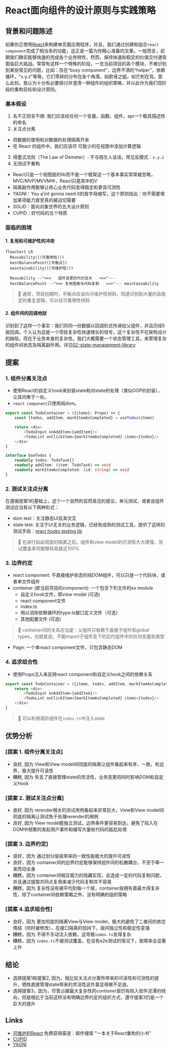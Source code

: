 # React面向组件的设计原则与实践策略

## 背景和问题陈述

如果你正使用[React](https://reactjs.org/)来构建单页面应用程序，并且，我们通过创建和组合`react component`完成了相当多的功能，这正是一篇为你精心准备的文章。一般而言，前期我们确实能够快速的完成各个业务特性，然而，保持快速和稳定的价值交付通常面临巨大挑战。常常有这样一个特殊的阶段，一览当前项目的各个模块，不难识别到某些常见的问题，比如：存在“busy component”，边界不清的“helper”，依赖循环，“x.y.z"等等，它们零碎的分布在各个角落，如跗骨之蛆，如芒刺在背。那么此刻，我认为十分有必要探讨并澄清一种组件的组织策略，并以此作为我们现阶段的重构目标和设计原则。

### 基本假设

1. 名不正则言不顺: 我们应该给任何一个变量，函数，组件，api一个极具描述性的命名
2. 关注点分离
  * 将数据的使用和对数据的处理隔离开来
  * 在 React 的组件中，我们应该尽 可能少的在视图中添加计算逻辑
3. 得墨忒法则（The Law of Demeter）: 不与陌生人谈话，常见反模式：`x.y.z`
4. 无测试不重构
* React只是一个视图层的lib而不是一个框架这一个基本事实常常被忽略，MVC/MVP/MVVM中，React只是其中的V
* 隔离副作用能够让核心业务代码变得稳定和更具可测性
* YAGNI：You a'int gonna need it的首字母缩写，这个原则指出：你不需要增加某项能力直至真的被迫切需要
* SOLID：面向对象世界的五大设计原则
* CUPID：好代码的五个特质

### 面临的困境

#### 1. 复用和可维护性的冲突

```mermaid
flowchart LR
  Reusability(((可重用性)))
  bestBalancePoint([平衡点])
  maintainability(((可维护性)))

  Reusability --"<<<   组件变更的代价巨大   <<<"---
  bestBalancePoint --">>> 复用困难与代码复制   >>>"--- maintainability
```

> :memo: 通常，项目初期时，平衡点应该向可维护性倾斜，知道识别到大量的且稳定的重复逻辑，可以往可重用性倾斜

#### 2. 组件间的回调地狱

识别到了这样一个事实：我们将同一份数据以回调形式传递给父组件，并且历经5层回调。个人认为这是一个项目复杂性快速增长的信号，这个复杂性不在架构设计的缺陷，而在于业务本身的复杂性。我们大概需要一个状态管理工具，来管理复杂的组件间状态及隔离副作用。详见[02-state-management-library](02-state-management-library_ZH_CN.md)

## 提案

### 1. 组件分离关注点
  * 使用React的自定义hook来封装state和对state的处理（类似OOP的封装），让其内聚于一处。
  * `react component`只使用纯dom。

```typescript
export const TodoContainer = ({items}: Props) => {
    const {todos, addItem, markItemAsCompleted} = useTodos(items)

    return <div>
        <TodoInput onAddItem={addItem}/>
        <TodoList onClickItem={markItemAsCompleted} items={todos}/>
    </div>
}

interface UseTodos {
    readonly todos: TodoTask[]
    readonly addItem: (item: TodoTask) => void
    readonly markItemAsCompleted: (id: string) => void
}
```

### 2. 测试关注点分离

在遵循提案1的基础上，这个一个自然的显而易见的提议，单元测试，或者说组件测试应当有以下两种形式：
  * dom test：关注静态UI及其交互
  * state test: 关注于UI无关的业务逻辑，已经有成熟的测试工具，提供了这样的测试手段：[react hooks testing lib](https://react-hooks-testing-library.com/usage/basic-hooks)

> :memo: 在进行如此彻底的隔离之后，组件和view model的可测性大大增强，测试覆盖率将能够轻易接近100%

### 3. 边界约定
  * react component: 不直接维护状态的纯DOM组件，可以只是一个代码块，或者单文件组件
  * container (即当前项目的component): 一个包含下列文件的es module
    * 自定义hook文件，即view model (可选)
    * react component文件
    * index.ts
    * 用以消除依赖循环的type.ts接口定义文件（可选）
    * 其他配置文件 (可选)

> :memo: container间的关系应当是：父组件只依赖于直接子组件和global types，也就是说，不能import子组件及下的后代组件中的任何变量和类型

  * Page: 一个单react component文件，只包含静态DOM

### 4. 追求组合性
  * 使用Props注入来反转react component和自定义hook之间的依赖关系

```typescript
export const TodoContainer = ({items, todos, addItem, markItemAsCompleted}: Props) => {
    return <div>
        <TodoInput onAddItem={addItem}/>
        <TodoList onClickItem={markItemAsCompleted} items={todos}/>
    </div>
}
```
> :memo: 可以利用高阶组件在`index.ts`中注入state

## 优势分析

### [提案 1. 组件分离关注点]

* 良好, 因为 View和View model间彻底的隔离让组件看起来有序，一致，有边界，极大提升可读性
* 糟糕, 因为 失去了直接管理state的灵活性，业务变更将同时影响DOM和自定义Hook

### [提案 2. 测试关注点分离]

* 良好, 因为 rerender相关的测试用例看起来非常巨大，View和View model间彻底的隔离让测试免于处理rerender的用例
* 良好, 因为 View model能独立测试，边界条件更容易到达，避免了陷入在DOM中频繁的发起用户事件和编写大量桩代码的尴尬处境

### [提案 3. 边界约定]

* 良好，因为 通过划分层级带来的一致性能极大的提升可读性
* 良好，因为 container间的边界约定能够保持组件间的松散耦合，不至于牵一发而动全身
* 糟糕，因为 container间相互极力的隐藏实现，会造成一定的代码复制问题，并且通过提取共同点复用来减少代码复制并不容易
* 糟糕，因为 复杂性没有被平均到每一个层，container层拥有着最大得复杂性，除了container间依赖策略之外，没有明确的组织策略

### [提案 4.追求组合性]

* 良好，因为 更加彻底的隔离View与View model，极大的避免了二者间的依恋情结（同时被修改），在接口隔离的加持下，层间独立性和稳定性变强
* 糟糕，因为 不得不手动注入依赖，这导致`index.ts`变得复杂
* 糟糕，因为 `index.ts`不被测试覆盖，在没有e2e测试的情况下，故障率会显著上升

## 结论

* 选择提案1和提案2, 因为，相比较关注点分离所带来的可读性和可测性的提升，牺牲直接管理state带来的灵活性这件事显得微不足道。
* 选择提案3，因为，尽管占据最大复杂性的contioner层仍有陷入软件泥潭的倾向，但是相比于当前这样没有明确边界约定的组织方式，遵守提案3仍是一个巨大的提升

## Links

* [可维护的React](https://leanpub.com/maintainable-react-cn/c/4XeXfN9JDYd1) 免费获得渠道：邮件搜索 "一本关于React重构的小书"
* [CUPID](https://www.thoughtworks.com/radar/techniques?blipid=202203050)
* [YAGNI](https://en.wikipedia.org/wiki/You_aren%27t_gonna_need_it)
